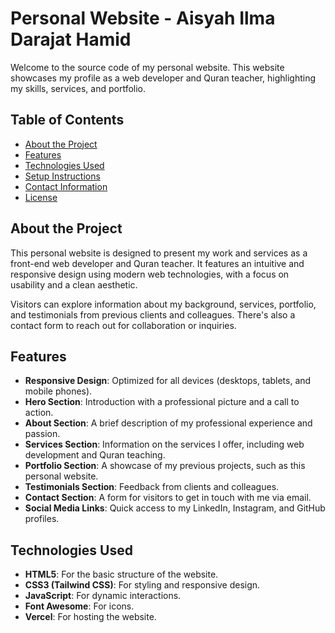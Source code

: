 # Personal Website - Aisyah Ilma Darajat Hamid

Welcome to the source code of my personal website. This website showcases my profile as a web developer and Quran teacher, highlighting my skills, services, and portfolio.

## Table of Contents

- [About the Project](#about-the-project)
- [Features](#features)
- [Technologies Used](#technologies-used)
- [Setup Instructions](#setup-instructions)
- [Contact Information](#contact-information)
- [License](#license)

## About the Project

This personal website is designed to present my work and services as a front-end web developer and Quran teacher. It features an intuitive and responsive design using modern web technologies, with a focus on usability and a clean aesthetic.

Visitors can explore information about my background, services, portfolio, and testimonials from previous clients and colleagues. There's also a contact form to reach out for collaboration or inquiries.

## Features

- **Responsive Design**: Optimized for all devices (desktops, tablets, and mobile phones).
- **Hero Section**: Introduction with a professional picture and a call to action.
- **About Section**: A brief description of my professional experience and passion.
- **Services Section**: Information on the services I offer, including web development and Quran teaching.
- **Portfolio Section**: A showcase of my previous projects, such as this personal website.
- **Testimonials Section**: Feedback from clients and colleagues.
- **Contact Section**: A form for visitors to get in touch with me via email.
- **Social Media Links**: Quick access to my LinkedIn, Instagram, and GitHub profiles.

## Technologies Used

- **HTML5**: For the basic structure of the website.
- **CSS3 (Tailwind CSS)**: For styling and responsive design.
- **JavaScript**: For dynamic interactions.
- **Font Awesome**: For icons.
- **Vercel**: For hosting the website.
